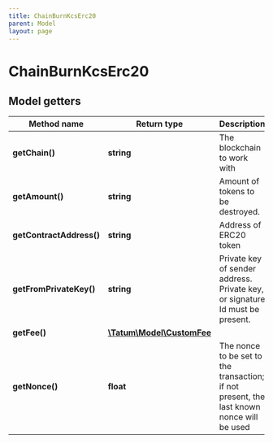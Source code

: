 ```yaml
---
title: ChainBurnKcsErc20
parent: Model
layout: page
---
```


# ChainBurnKcsErc20

## Model getters

Method name | Return type | Description | Notes
------------ | ------------- | ------------- | -------------
**getChain()** | **string** | The blockchain to work with | ex.: `KCS`
**getAmount()** | **string** | Amount of tokens to be destroyed. | ex.: `100000`
**getContractAddress()** | **string** | Address of ERC20 token | ex.: `0x687422eEA2cB73B5d3e242bA5456b782919AFc85`
**getFromPrivateKey()** | **string** | Private key of sender address. Private key, or signature Id must be present. | ex.: `0x05e150c73f1920ec14caa1e0b6aa09940899678051a78542840c2668ce5080c2`
**getFee()** | [**\Tatum\Model\CustomFee**](../CustomFee) |  | ex.: `null` [optional]
**getNonce()** | **float** | The nonce to be set to the transaction; if not present, the last known nonce will be used | ex.: `null` [optional]

